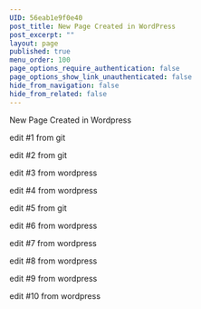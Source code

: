 ```yaml
---
UID: 56eab1e9f0e40
post_title: New Page Created in WordPress
post_excerpt: ""
layout: page
published: true
menu_order: 100
page_options_require_authentication: false
page_options_show_link_unauthenticated: false
hide_from_navigation: false
hide_from_related: false
---
```

New Page Created in Wordpress

edit #1 from git

edit #2 from git

edit #3 from wordpress

edit #4 from wordpress

edit #5 from git

edit #6 from wordpress

edit #7 from wordpress

edit #8 from wordpress

edit #9 from wordpress

edit #10 from wordpress